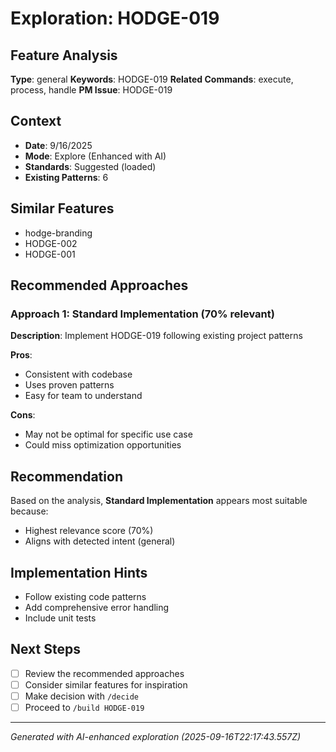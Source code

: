 # Exploration: HODGE-019

## Feature Analysis
**Type**: general
**Keywords**: HODGE-019
**Related Commands**: execute, process, handle
**PM Issue**: HODGE-019

## Context
- **Date**: 9/16/2025
- **Mode**: Explore (Enhanced with AI)
- **Standards**: Suggested (loaded)
- **Existing Patterns**: 6


## Similar Features
- hodge-branding
- HODGE-002
- HODGE-001




## Recommended Approaches


### Approach 1: Standard Implementation (70% relevant)
**Description**: Implement HODGE-019 following existing project patterns

**Pros**:
- Consistent with codebase
- Uses proven patterns
- Easy for team to understand

**Cons**:
- May not be optimal for specific use case
- Could miss optimization opportunities


## Recommendation
Based on the analysis, **Standard Implementation** appears most suitable because:
- Highest relevance score (70%)
- Aligns with detected intent (general)


## Implementation Hints
- Follow existing code patterns
- Add comprehensive error handling
- Include unit tests

## Next Steps
- [ ] Review the recommended approaches
- [ ] Consider similar features for inspiration
- [ ] Make decision with `/decide`
- [ ] Proceed to `/build HODGE-019`

---
*Generated with AI-enhanced exploration (2025-09-16T22:17:43.557Z)*
